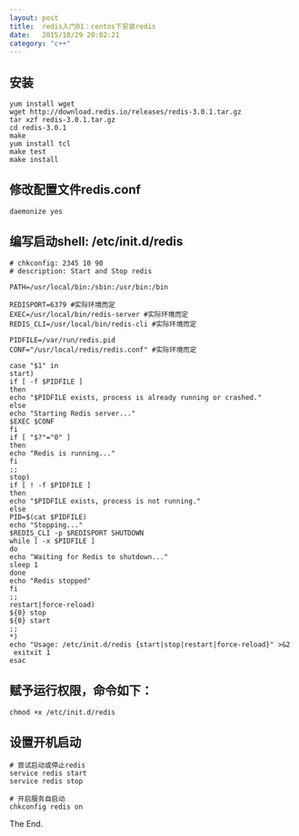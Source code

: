 ```yaml
---
layout: post
title:  redis入门01：centos下安装redis
date:   2015/10/29 20:02:21 
category: "c++"
---
```



## 安装 ##
    yum install wget
    wget http://download.redis.io/releases/redis-3.0.1.tar.gz
    tar xzf redis-3.0.1.tar.gz
    cd redis-3.0.1
    make
    yum install tcl
    make test
    make install
## 修改配置文件redis.conf ##
    daemonize yes
## 编写启动shell: /etc/init.d/redis ##
    # chkconfig: 2345 10 90
    # description: Start and Stop redis
      
    PATH=/usr/local/bin:/sbin:/usr/bin:/bin
      
    REDISPORT=6379 #实际环境而定
    EXEC=/usr/local/bin/redis-server #实际环境而定
    REDIS_CLI=/usr/local/bin/redis-cli #实际环境而定
      
    PIDFILE=/var/run/redis.pid
    CONF="/usr/local/redis/redis.conf" #实际环境而定
      
    case "$1" in
    start)
    if [ -f $PIDFILE ]
    then
    echo "$PIDFILE exists, process is already running or crashed."
    else
    echo "Starting Redis server..."
    $EXEC $CONF
    fi
    if [ "$?"="0" ]
    then
    echo "Redis is running..."
    fi
    ;;
    stop)
    if [ ! -f $PIDFILE ]
    then
    echo "$PIDFILE exists, process is not running."
    else
    PID=$(cat $PIDFILE)
    echo "Stopping..."
    $REDIS_CLI -p $REDISPORT SHUTDOWN
    while [ -x $PIDFILE ]
    do
    echo "Waiting for Redis to shutdown..."
    sleep 1
    done
    echo "Redis stopped"
    fi
    ;;
    restart|force-reload)
    ${0} stop
    ${0} start
    ;;
    *)
    echo "Usage: /etc/init.d/redis {start|stop|restart|force-reload}" >&2
     exitxit 1
    esac
## 赋予运行权限，命令如下： ##
    chmod +x /etc/init.d/redis
## 设置开机启动 ##
    # 尝试启动或停止redis
    service redis start
    service redis stop
      
    # 开启服务自启动
    chkconfig redis on

The End.
    